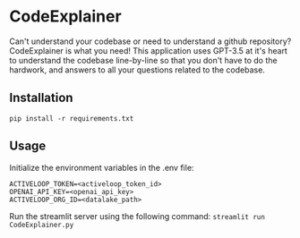 # CodeExplainer
Can't understand your codebase or need to understand a github repository? CodeExplainer is what you need! This application uses GPT-3.5 at it's heart to understand the codebase line-by-line so that you don't have to do the hardwork, and answers to all your questions related to the codebase.

## Installation
```pip install -r requirements.txt```

## Usage
Initialize the environment variables in the .env file:
```
ACTIVELOOP_TOKEN=<activeloop_token_id>
OPENAI_API_KEY=<openai_api_key>
ACTIVELOOP_ORG_ID=<datalake_path>
```

Run the streamlit server using the following command:
```streamlit run CodeExplainer.py```
